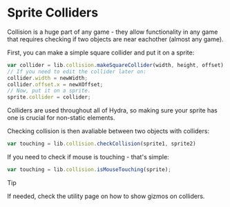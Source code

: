 # Sprite Colliders
Collision is a huge part of any game - they allow functionality in any game that requires checking if two objects are near eachother (almost any game).

First, you can make a simple square collider and put it on a sprite:
```js
var collider = lib.collision.makeSquareCollider(width, height, offset)
// If you need to edit the collider later on:
collider.width = newWidth;
collider.offset.x = newXOffset;
// Now, put it on a sprite.
sprite.collider = collider;
```

Colliders are used throughout all of Hydra, so making sure your sprite has one is crucial for non-static elements.

Checking collision is then avaliable between two objects with colliders:
```js
var touching = lib.collision.checkCollision(sprite1, sprite2)
```

If you need to check if mouse is touching - that's simple:
```js
var touching = lib.collision.isMouseTouching(sprite);
```

> [!TIP]
> If needed, check the utility page on how to show gizmos on colliders.